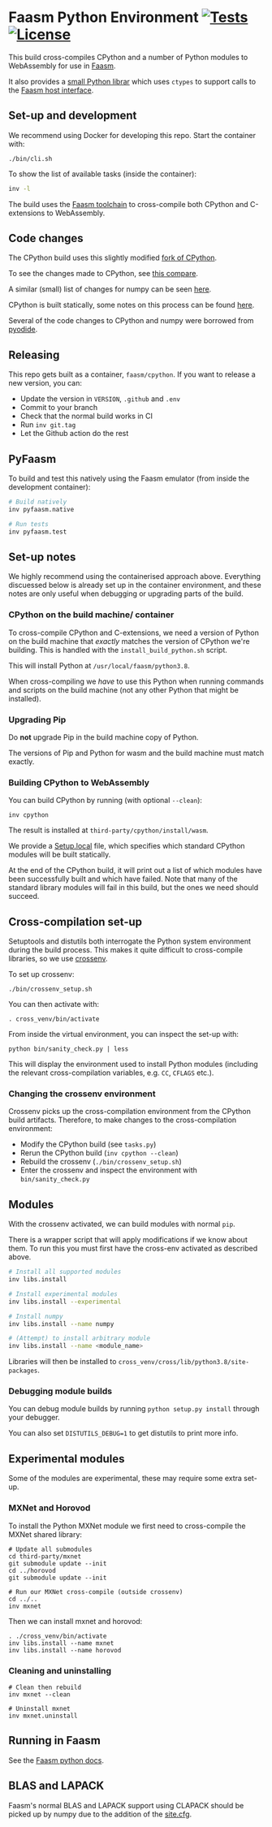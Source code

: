 # Faasm Python Environment [![Tests](https://github.com/faasm/faasm-cpython/workflows/Tests/badge.svg?branch=master)](https://github.com/faasm/faasm-cpython/actions)  [![License](https://img.shields.io/github/license/faasm/faasm-cpython.svg)](https://github.com/faasm/faasm-cpython/blob/master/LICENSE.md) 

This build cross-compiles CPython and a number of Python modules to WebAssembly
for use in [Faasm](https://github.com/faasm/faasm).

It also provides a [small Python librar](pyfaasm/) which uses `ctypes` to
support calls to the [Faasm host
interface](https://github.com/faasm/faasm/blob/master/docs/host_interface.md).

## Set-up and development

We recommend using Docker for developing this repo. Start the container with:

```
./bin/cli.sh
```

To show the list of available tasks (inside the container):

```bash
inv -l
```

The build uses the [Faasm
toolchain](https://github.com/faasm/faasm-toolchain) to cross-compile both 
CPython and C-extensions to WebAssembly.

## Code changes

The CPython build uses this slightly modified [fork of
CPython](https://github.com/faasm/cpython/tree/faasm).

To see the changes made to CPython, see [this
compare](https://github.com/python/cpython/compare/v3.8.2...faasm:faasm).

A similar (small) list of changes for numpy can be seen
[here](https://github.com/numpy/numpy/compare/v1.19.2...faasm:faasm).

CPython is built statically, some notes on this process can be found 
[here](https://wiki.python.org/moin/BuildStatically). 

Several of the code changes to CPython and numpy were borrowed from 
[pyodide](https://github.com/iodide-project/pyodide).

## Releasing

This repo gets built as a container, `faasm/cpython`. If you want to release a
new version, you can:

- Update the version in `VERSION`, `.github` and `.env`
- Commit to your branch
- Check that the normal build works in CI
- Run `inv git.tag`
- Let the Github action do the rest

## PyFaasm

To build and test this natively using the Faasm emulator (from inside the
development container):

```bash
# Build natively
inv pyfaasm.native

# Run tests
inv pyfaasm.test
```

## Set-up notes

We highly recommend using the containerised approach above. Everything
discuessed below is already set up in the container environment, and these notes
are only useful when debugging or upgrading parts of the build.

### CPython on the build machine/ container

To cross-compile CPython and C-extensions, we need a version of Python on the
build machine that _exactly_ matches the version of CPython we're building.
This is handled with the `install_build_python.sh` script.

This will install Python at `/usr/local/faasm/python3.8`.

When cross-compiling we _have_ to use this Python when running commands and
scripts on the build machine (not any other Python that might be installed).

### Upgrading Pip

Do **not** upgrade Pip in the build machine copy of Python.

The versions of Pip and Python for wasm and the build machine must match 
exactly.

### Building CPython to WebAssembly

You can build CPython by running (with optional `--clean`):

```
inv cpython
```

The result is installed at `third-party/cpython/install/wasm`.

We provide a [Setup.local](third-party/cpython/Modules/Setup.local) file, which
specifies which standard CPython modules will be built statically. 

At the end of the CPython build, it will print out a list of which modules have
been successfully built and which have failed. Note that many of the standard 
library modules will fail in this build, but the ones we need should succeed.

## Cross-compilation set-up

Setuptools and distutils both interrogate the Python system environment during
the build process. This makes it quite difficult to cross-compile libraries, so
we use [crossenv](https://github.com/benfogle/crossenv).

To set up crossenv:

```
./bin/crossenv_setup.sh
```

You can then activate with:

```
. cross_venv/bin/activate
```

From inside the virtual environment, you can inspect the set-up with:

```
python bin/sanity_check.py | less
```

This will display the environment used to install Python modules (including the
relevant cross-compilation variables, e.g. `CC`, `CFLAGS` etc.).

### Changing the crossenv environment

Crossenv picks up the cross-compilation environment from the CPython 
build artifacts. Therefore, to make changes to the cross-compilation 
environment:

- Modify the CPython build (see `tasks.py`)
- Rerun the CPython build (`inv cpython --clean`) 
- Rebuild the crossenv (`./bin/crossenv_setup.sh`) 
- Enter the crossenv and inspect the environment with `bin/sanity_check.py`

## Modules

With the crossenv activated, we can build modules with normal `pip`.

There is a wrapper script that will apply modifications if we know about them.
To run this you must first have the cross-env activated as described above.

```bash
# Install all supported modules
inv libs.install 

# Install experimental modules
inv libs.install --experimental

# Install numpy
inv libs.install --name numpy

# (Attempt) to install arbitrary module
inv libs.install --name <module_name>
```

Libraries will then be installed to 
`cross_venv/cross/lib/python3.8/site-packages`.

### Debugging module builds

You can debug module builds by running `python setup.py install` through your
debugger.

You can also set `DISTUTILS_DEBUG=1` to get distutils to print more info.

## Experimental modules

Some of the modules are experimental, these may require some extra set-up.

### MXNet and Horovod

To install the Python MXNet module we first need to cross-compile the MXNet
shared library:

```
# Update all submodules
cd third-party/mxnet
git submodule update --init
cd ../horovod
git submodule update --init

# Run our MXNet cross-compile (outside crossenv)
cd ../..
inv mxnet
```

Then we can install mxnet and horovod:

```
. ./cross_venv/bin/activate
inv libs.install --name mxnet
inv libs.install --name horovod
```

### Cleaning and uninstalling 

```
# Clean then rebuild
inv mxnet --clean

# Uninstall mxnet
inv mxnet.uninstall
```

## Running in Faasm

See the [Faasm python
docs](https://github.com/faasm/faasm/blob/master/docs/python.md).

## BLAS and LAPACK

Faasm's normal BLAS and LAPACK support using CLAPACK should be picked up by
numpy due to the addition of the [site.cfg](../third-party/numpy/site.cfg).

